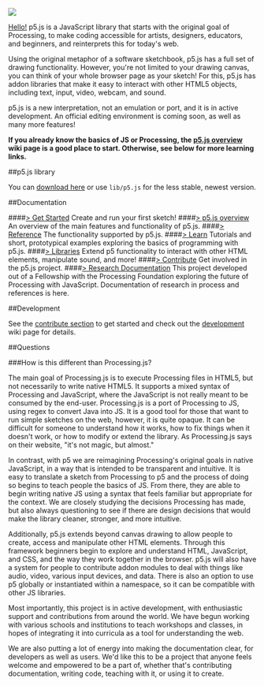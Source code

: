 ![](http://p5js.org/img/p5js-beta.svg)


[Hello!](http://hello.p5js.org/) p5.js is a JavaScript library that starts with the original goal of Processing, to make coding accessible for artists, designers, educators, and beginners, and reinterprets this for today's web.

Using the original metaphor of a software sketchbook, p5.js has a full set of drawing functionality. However, you're not limited to your drawing canvas, you can think of your whole browser page as your sketch! For this, p5.js has addon libraries that make it easy to interact with other HTML5 objects, including text, input, video, webcam, and sound.

p5.js is a new interpretation, not an emulation or port, and it is in active development. An official editing environment is coming soon, as well as many more features!

**If you already know the basics of JS or Processing, the [p5.js overview](https://github.com/lmccart/p5.js/wiki/p5.js-overview) wiki page is a good place to start. Otherwise, see below for more learning links.**

##p5.js library

You can [download here](http://p5js.org/download) or use `lib/p5.js` for the less stable, newest version.

##Documentation

####[> Get Started](http://p5js.org/get-started)
Create and run your first sketch!
####[> p5.js overview](https://github.com/lmccart/p5.js/wiki/p5.js-overview)
An overview of the main features and functionality of p5.js.
####[> Reference](http://p5js.org/reference)
The functionality supported by p5.js.
####[> Learn](http://p5js.org/learn)
Tutorials and short, prototypical examples exploring the basics of programming with p5.js.
####[> Libraries](http://p5js.org/libraries)
Extend p5 functionality to interact with other HTML elements, manipulate sound, and more!
####[> Contribute](http://p5js.org/contribute)
Get involved in the p5.js project.
####[> Research Documentation](https://github.com/lmccart/p5.js/wiki/Research-Documentation)
This project developed out of a Fellowship with the Processing Foundation exploring the future of Processing with JavaScript. Documentation of research in process and references is here.



##Development

See the [contribute section](http://p5js.org/contribute) to get started and check out the [development](https://github.com/lmccart/p5.js/wiki/Development) wiki page for details.


##Questions

###How is this different than Processing.js?

The main goal of Processing.js is to execute Processing files in HTML5, but not necessarily to write native HTML5. It supports a mixed syntax of Processing and JavaScript, where the JavaScript is not really meant to be consumed by the end-user. Processing.js is a port of Processing to JS, using regex to convert Java into JS. It is a good tool for those that want to run simple sketches on the web, however, it is quite opaque. It can be difficult for someone to understand how it works, how to fix things when it doesn't work, or how to modify or extend the library. As Processing.js says on their website, "it's not magic, but almost."

In contrast, with p5 we are reimagining Processing's original goals in native JavaScript, in a way that is intended to be transparent and intuitive. It is easy to translate a sketch from Processing to p5 and the process of doing so begins to teach people the basics of JS. From there, they are able to begin writing native JS using a syntax that feels familiar but appropriate for the context. We are closely studying the decisions Processing has made, but also always questioning to see if there are design decisions that would make the library cleaner, stronger, and more intuitive. 

Additionally, p5.js extends beyond canvas drawing to allow people to create, access and manipulate other HTML elements. Through this framework beginners begin to explore and understand HTML, JavaScript, and CSS, and the way they work together in the browser. p5.js will also have a system for people to contribute addon modules to deal with things like audio, video, various input devices, and data. There is also an option to use p5 globally or instantiated within a namespace, so it can be compatible with other JS libraries. 

Most importantly, this project is in active development, with enthusiastic support and contributions from around the world. We have begun working with various schools and institutions to teach workshops and classes, in hopes of integrating it into curricula as a tool for understanding the web.

We are also putting a lot of energy into making the documentation clear, for developers as well as users. We'd like this to be a project that anyone feels welcome and empowered to be a part of, whether that's contributing documentation, writing code, teaching with it, or using it to create.
